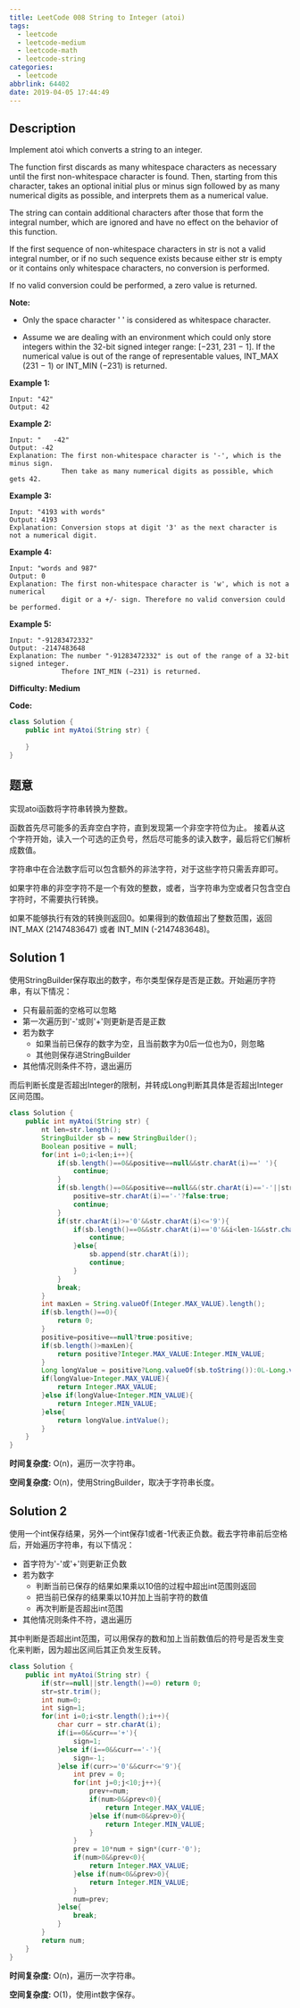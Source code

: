 ```yaml
---
title: LeetCode 008 String to Integer (atoi)
tags:
  - leetcode
  - leetcode-medium
  - leetcode-math
  - leetcode-string
categories:
  - leetcode
abbrlink: 64402
date: 2019-04-05 17:44:49
---
```


## Description

Implement atoi which converts a string to an integer.

The function first discards as many whitespace characters as necessary until the first non-whitespace character is found. Then, starting from this character, takes an optional initial plus or minus sign followed by as many numerical digits as possible, and interprets them as a numerical value.

The string can contain additional characters after those that form the integral number, which are ignored and have no effect on the behavior of this function.

If the first sequence of non-whitespace characters in str is not a valid integral number, or if no such sequence exists because either str is empty or it contains only whitespace characters, no conversion is performed.

If no valid conversion could be performed, a zero value is returned.

**Note:**

* Only the space character ' ' is considered as whitespace character.

* Assume we are dealing with an environment which could only store integers within the 32-bit signed integer range: [−231,  231 − 1]. If the numerical value is out of the range of representable values, INT_MAX (231 − 1) or INT_MIN (−231) is returned.

**Example 1:**

```
Input: "42"
Output: 42
```

**Example 2:**

```
Input: "   -42"
Output: -42
Explanation: The first non-whitespace character is '-', which is the minus sign.
             Then take as many numerical digits as possible, which gets 42.
```

**Example 3:**

```
Input: "4193 with words"
Output: 4193
Explanation: Conversion stops at digit '3' as the next character is not a numerical digit.
```

**Example 4:**

```
Input: "words and 987"
Output: 0
Explanation: The first non-whitespace character is 'w', which is not a numerical 
             digit or a +/- sign. Therefore no valid conversion could be performed.
```

**Example 5:**

```
Input: "-91283472332"
Output: -2147483648
Explanation: The number "-91283472332" is out of the range of a 32-bit signed integer.
             Thefore INT_MIN (−231) is returned.
```

**Difficulty: Medium**

**Code:**

```java
class Solution {
    public int myAtoi(String str) {
        
    }
}
```

## 题意

实现atoi函数将字符串转换为整数。

函数首先尽可能多的丢弃空白字符，直到发现第一个非空字符位为止。 接着从这个字符开始，读入一个可选的正负号，然后尽可能多的读入数字，最后将它们解析成数值。

字符串中在合法数字后可以包含额外的非法字符，对于这些字符只需丢弃即可。

如果字符串的非空字符不是一个有效的整数，或者，当字符串为空或者只包含空白字符时，不需要执行转换。

如果不能够执行有效的转换则返回0。如果得到的数值超出了整数范围，返回INT_MAX (2147483647) 或者 INT_MIN (-2147483648)。

<!-- more -->

## Solution 1

使用StringBuilder保存取出的数字，布尔类型保存是否是正数。开始遍历字符串，有以下情况：

* 只有最前面的空格可以忽略
* 第一次遍历到'-'或则'+'则更新是否是正数
* 若为数字
    * 如果当前已保存的数字为空，且当前数字为0后一位也为0，则忽略
    * 其他则保存进StringBuilder
* 其他情况则条件不符，退出遍历

而后判断长度是否超出Integer的限制，并转成Long判断其具体是否超出Integer区间范围。

```java
class Solution {
    public int myAtoi(String str) {
        nt len=str.length();
        StringBuilder sb = new StringBuilder();
        Boolean positive = null;
        for(int i=0;i<len;i++){
            if(sb.length()==0&&positive==null&&str.charAt(i)==' '){
                continue;
            }
            if(sb.length()==0&&positive==null&&(str.charAt(i)=='-'||str.charAt(i)=='+')){
                positive=str.charAt(i)=='-'?false:true;
                continue;
            }
            if(str.charAt(i)>='0'&&str.charAt(i)<='9'){
                if(sb.length()==0&&str.charAt(i)=='0'&&i<len-1&&str.charAt(i+1)=='0'){
                    continue;
                }else{
                    sb.append(str.charAt(i));
                    continue;
                }
            }
            break;
        }
        int maxLen = String.valueOf(Integer.MAX_VALUE).length();
        if(sb.length()==0){
            return 0;
        }
        positive=positive==null?true:positive;
        if(sb.length()>maxLen){
            return positive?Integer.MAX_VALUE:Integer.MIN_VALUE;
        }
        Long longValue = positive?Long.valueOf(sb.toString()):0L-Long.valueOf(sb.toString());
        if(longValue>Integer.MAX_VALUE){
            return Integer.MAX_VALUE;
        }else if(longValue<Integer.MIN_VALUE){
            return Integer.MIN_VALUE;
        }else{
            return longValue.intValue();
        }
    }
}
```

**时间复杂度:** O(n)，遍历一次字符串。

**空间复杂度:** O(n)，使用StringBuilder，取决于字符串长度。

## Solution 2

使用一个int保存结果，另外一个int保存1或者-1代表正负数。截去字符串前后空格后，开始遍历字符串，有以下情况：

* 首字符为'-'或'+'则更新正负数
* 若为数字
    * 判断当前已保存的结果如果乘以10倍的过程中超出int范围则返回
    * 把当前已保存的结果乘以10并加上当前字符的数值
    * 再次判断是否超出int范围
* 其他情况则条件不符，退出遍历

其中判断是否超出int范围，可以用保存的数和加上当前数值后的符号是否发生变化来判断，因为超出区间后其正负发生反转。

```java
class Solution {
    public int myAtoi(String str) {
        if(str==null||str.length()==0) return 0;
        str=str.trim();
        int num=0;
        int sign=1;
        for(int i=0;i<str.length();i++){
            char curr = str.charAt(i);
            if(i==0&&curr=='+'){
                sign=1;
            }else if(i==0&&curr=='-'){
                sign=-1;
            }else if(curr>='0'&&curr<='9'){
                int prev = 0;
                for(int j=0;j<10;j++){
                    prev+=num;
                    if(num>0&&prev<0){
                        return Integer.MAX_VALUE;
                    }else if(num<0&&prev>0){
                        return Integer.MIN_VALUE;
                    }
                }
                prev = 10*num + sign*(curr-'0');
                if(num>0&&prev<0){
                    return Integer.MAX_VALUE;
                }else if(num<0&&prev>0){
                    return Integer.MIN_VALUE;
                }
                num=prev;
            }else{
                break;
            }
        }
        return num;
    }
}
```

**时间复杂度:** O(n)，遍历一次字符串。

**空间复杂度:** O(1)，使用int数字保存。